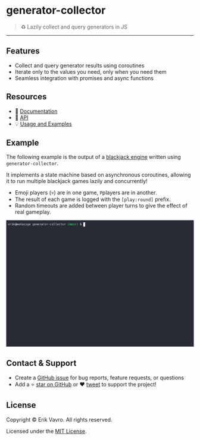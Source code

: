 # generator-collector
> :recycle: Lazily collect and query generators in JS
---

## Features

- Collect and query generator results using coroutines
- Iterate only to the values you need, only when you need them
- Seamless integration with promises and async functions

## Resources

- :book: [Documentation](https://slurmulon.github.io/generator-collector)
- :wrench: [API](https://slurmulon.github.io/generator-collector/#/api/)
- :bulb: [Usage and Examples](https://slurmulon.github.io/generator-collector/#/usage)

## Example

The following example is the output of a [blackjack engine](https://github.com/slurmulon/generator-collector/blob/main/examples/blackjack/index.mjs) written using `generator-collector`.

It implements a state machine based on asynchronous coroutines, allowing it to run multiple blackjack games lazily and concurrently!

- Emoji players (:skull:) are in one game, `P`players are in another.
- The result of each game is logged with the `[play:round]` prefix.
- Random timeouts are added between player turns to give the effect of real gameplay.

![Blackjack Generator](./examples/blackjack/assets/blackjack.2.gif)

## Contact & Support

-  Create a [GitHub issue](https://github.com/slurmulon/generator-collector/issues) for bug reports, feature requests, or questions
-   Add a ⭐️ [star on GitHub](https://github.com/slurmulon/generator-collector) or ❤️ [tweet](https://twitter.com/intent/tweet?url=https%3A%2F%2Fgithub.com%2Fslurmulon%2Fgenerator-collector&hashtags=js,generators,promises,queries) to support the project!

## License

Copyright © Erik Vavro. All rights reserved.

Licensed under the [MIT License](https://opensource.org/licenses/MIT).
